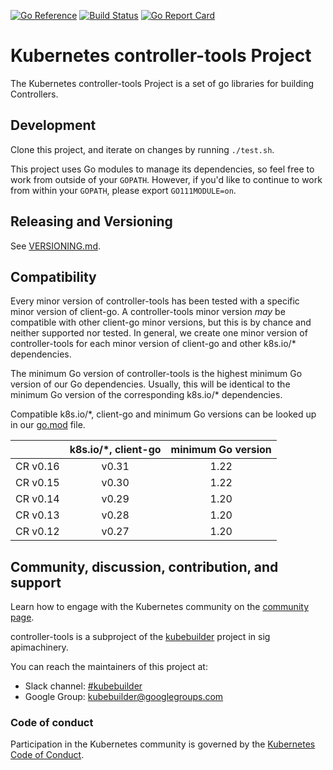 [![Go Reference](https://pkg.go.dev/badge/sigs.k8s.io/controller-tools.svg)](https://pkg.go.dev/sigs.k8s.io/controller-tools)
[![Build Status](https://travis-ci.org/kubernetes-sigs/controller-tools.svg?branch=master)](https://travis-ci.org/kubernetes-sigs/controller-tools "Travis")
[![Go Report Card](https://goreportcard.com/badge/sigs.k8s.io/controller-tools)](https://goreportcard.com/report/sigs.k8s.io/controller-tools)

# Kubernetes controller-tools Project

The Kubernetes controller-tools Project is a set of go libraries for building Controllers.

## Development

Clone this project, and iterate on changes by running `./test.sh`.

This project uses Go modules to manage its dependencies, so feel free to work from outside
of your `GOPATH`. However, if you'd like to continue to work from within your `GOPATH`, please
export `GO111MODULE=on`.

## Releasing and Versioning

See [VERSIONING.md](VERSIONING.md).


## Compatibility

Every minor version of controller-tools has been tested with a specific minor version of client-go. A controller-tools minor version *may* be compatible with
other client-go minor versions, but this is by chance and neither supported nor tested. In general, we create one minor version of controller-tools
for each minor version of client-go and other k8s.io/* dependencies.

The minimum Go version of controller-tools is the highest minimum Go version of our Go dependencies. Usually, this will
be identical to the minimum Go version of the corresponding k8s.io/* dependencies.

Compatible k8s.io/*, client-go and minimum Go versions can be looked up in our [go.mod](go.mod) file.

|          | k8s.io/*, client-go | minimum Go version |
|----------|:-------------------:|:------------------:|
| CR v0.16 |        v0.31        |        1.22        |
| CR v0.15 |        v0.30        |        1.22        |
| CR v0.14 |        v0.29        |        1.20        |
| CR v0.13 |        v0.28        |        1.20        |
| CR v0.12 |        v0.27        |        1.20        |

## Community, discussion, contribution, and support

Learn how to engage with the Kubernetes community on the [community page](http://kubernetes.io/community/).

controller-tools is a subproject of the [kubebuilder](https://sigs.k8s.io/kubebuilder) project
in sig apimachinery.

You can reach the maintainers of this project at:

- Slack channel: [#kubebuilder](http://slack.k8s.io/#kubebuilder)
- Google Group: [kubebuilder@googlegroups.com](https://groups.google.com/forum/#!forum/kubebuilder)

### Code of conduct

Participation in the Kubernetes community is governed by the [Kubernetes Code of Conduct](code-of-conduct.md).
